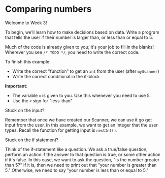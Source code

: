# Comparing numbers

Welcome to Week 3!

To begin, we'll learn how to make decisions based on data. Write a program that tells the user if their number is larger
than, or less than or equal to 5.

Much of the code is already given to you; it's your job to fill in the blanks! Wherever you see `/* TODO */`, you need
to write the correct code.

To finish this example:

* Write the correct "function" to get an `int` from the user (after `myScanner`)
* Write the correct conditional in the if-block

**Important:**

* The variable `x` is given to you. Use this whenever you need to use 5.
* Use the `<` sign for "less-than"

Stuck on the input?
<div class="hint"> 
    Remember that once we have created our Scanner, we can use it go get input from the user.
    In this example, we want to get an integer that the user types.
    Recall the function for getting input is <code>nextInt()</code>.
</div>

Stuck on the if statement?
<div class="hint">
    Think of the if-statement like a question.
    We ask a true/false question, perform an action if the answer to that question is true, or some other action if it's false.
    In this case, we want to ask the question, "is the number greater than 5?" If it is, then we need to print out that "your number
    is greater than 5." Otherwise, we need to say "your number is less than or equal to 5."
</div>